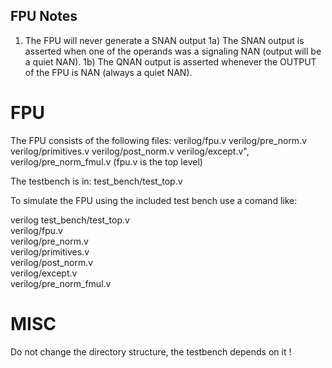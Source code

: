 FPU Notes
---------

1)  The FPU will never generate a SNAN output
1a) The SNAN output is asserted when one of the operands
    was a signaling NAN (output will be a quiet NAN).
1b) The QNAN output is asserted whenever the OUTPUT of
    the FPU is NAN (always a quiet NAN).



FPU
===
The FPU consists of the following files:
		verilog/fpu.v
		verilog/pre_norm.v
		verilog/primitives.v
		verilog/post_norm.v
		verilog/except.v",
		verilog/pre_norm_fmul.v
(fpu.v is the top level)

The testbench is in: test_bench/test_top.v

To simulate the FPU using the included test bench
use a comand like:

verilog		test_bench/test_top.v	\
		verilog/fpu.v		\
		verilog/pre_norm.v	\
		verilog/primitives.v	\
		verilog/post_norm.v	\
		verilog/except.v	\
		verilog/pre_norm_fmul.v

MISC
====
Do not change the directory structure, the testbench
depends on it !
